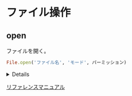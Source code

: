 # ファイル操作

## open

ファイルを開く。

```ruby
File.open('ファイル名', 'モード', パーミッション)
```

<details>

```ruby
File.open('test.txt', 'r')  # => #<File:test.txt>
```

</details>

[リファレンスマニュアル](https://docs.ruby-lang.org/ja/latest/method/File/s/new.html)
